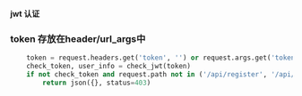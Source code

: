 #### jwt 认证

### token 存放在header/url_args中

```python
    token = request.headers.get('token', '') or request.args.get('token', '')
    check_token, user_info = check_jwt(token)
    if not check_token and request.path not in ('/api/register', '/api/login'):
        return json({}, status=403)
```
